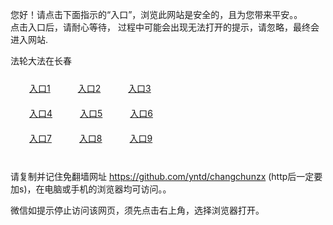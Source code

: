 您好！请点击下面指示的“入口”，浏览此网站是安全的，且为您带来平安。。 <br/>
点击入口后，请耐心等待， 过程中可能会出现无法打开的提示，请忽略，最终会进入网站. </br>

法轮大法在长春<br/>
<div style="padding:10px"><a style="margin:20px" target="_blank" href="https://dti2r38ds2fv3.cloudfront.net/2Qpsp?bqkuc" id="ccLink1" rel="nofollow">入口1</a> <a target="_blank" style="margin:20px" href="https://d13q2jtd8dah5e.cloudfront.net/2Qpsp?hkkum" id="ccLink2" rel="nofollow">入口2</a> <a style="margin:20px" target="_blank" href="https://d1phl19vqaa4ed.cloudfront.net/2Qpsp?xlnzxny" id="ccLink3" rel="nofollow">入口3</a></div>

<div style="padding:10px" ><a style="margin:20px" target="_blank" href="https://dti2r38ds2fv3.cloudfront.net/2Qpsp?bqkuc" id="ccLink4" rel="nofollow">入口4</a> <a style="margin:20px" href="https://d13q2jtd8dah5e.cloudfront.net/2Qpsp?hkkum" target="_blank" id="ccLink5" rel="nofollow">入口5</a> <a style="margin:20px" href="https://d1phl19vqaa4ed.cloudfront.net/2Qpsp?xlnzxny" target="_blank" id="ccLink6" rel="nofollow">入口6</a></div>

<div style="padding:10px"><a style="margin:20px" target="_blank" href="https://dti2r38ds2fv3.cloudfront.net/2Qpsp?bqkuc" id="ccLink7" rel="nofollow">入口7</a> <a style="margin:20px" href="https://d13q2jtd8dah5e.cloudfront.net/2Qpsp?hkkum" target="_blank" id="ccLink8" rel="nofollow">入口8</a> <a style="margin:20px" target="_blank" href="https://d1phl19vqaa4ed.cloudfront.net/2Qpsp?xlnzxny" id="ccLink9" rel="nofollow">入口9</a></div>

<br/>



请复制并记住免翻墙网址 https://github.com/yntd/changchunzx (http后一定要加s)，在电脑或手机的浏览器均可访问。。<br/>

微信如提示停止访问该网页，须先点击右上角，选择浏览器打开。
